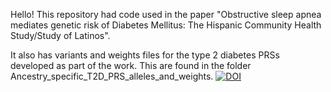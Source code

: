 Hello!
This repository had code used in the paper "Obstructive sleep apnea mediates genetic risk of Diabetes Mellitus: The Hispanic Community Health Study/Study of Latinos". 

It also has variants and weights files for the type 2 diabetes PRSs developed as part of the work. This are found in the folder Ancestry_specific_T2D_PRS_alleles_and_weights. 
[![DOI](https://zenodo.org/badge/DOI/10.5281/zenodo.16787404.svg)](https://doi.org/10.5281/zenodo.16787404)

